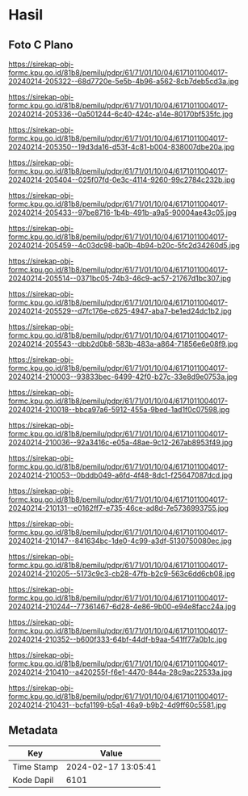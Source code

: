 # Hasil

## Foto C Plano

https://sirekap-obj-formc.kpu.go.id/81b8/pemilu/pdpr/61/71/01/10/04/6171011004017-20240214-205322--68d7720e-5e5b-4b96-a562-8cb7deb5cd3a.jpg

https://sirekap-obj-formc.kpu.go.id/81b8/pemilu/pdpr/61/71/01/10/04/6171011004017-20240214-205336--0a501244-6c40-424c-a14e-80170bf535fc.jpg

https://sirekap-obj-formc.kpu.go.id/81b8/pemilu/pdpr/61/71/01/10/04/6171011004017-20240214-205350--19d3da16-d53f-4c81-b004-838007dbe20a.jpg

https://sirekap-obj-formc.kpu.go.id/81b8/pemilu/pdpr/61/71/01/10/04/6171011004017-20240214-205404--025f07fd-0e3c-4114-9260-99c2784c232b.jpg

https://sirekap-obj-formc.kpu.go.id/81b8/pemilu/pdpr/61/71/01/10/04/6171011004017-20240214-205433--97be8716-1b4b-491b-a9a5-90004ae43c05.jpg

https://sirekap-obj-formc.kpu.go.id/81b8/pemilu/pdpr/61/71/01/10/04/6171011004017-20240214-205459--4c03dc98-ba0b-4b94-b20c-5fc2d34260d5.jpg

https://sirekap-obj-formc.kpu.go.id/81b8/pemilu/pdpr/61/71/01/10/04/6171011004017-20240214-205514--0371bc05-74b3-46c9-ac57-21767d1bc307.jpg

https://sirekap-obj-formc.kpu.go.id/81b8/pemilu/pdpr/61/71/01/10/04/6171011004017-20240214-205529--d7fc176e-c625-4947-aba7-be1ed24dc1b2.jpg

https://sirekap-obj-formc.kpu.go.id/81b8/pemilu/pdpr/61/71/01/10/04/6171011004017-20240214-205543--dbb2d0b8-583b-483a-a864-71856e6e08f9.jpg

https://sirekap-obj-formc.kpu.go.id/81b8/pemilu/pdpr/61/71/01/10/04/6171011004017-20240214-210003--93833bec-6499-42f0-b27c-33e8d9e0753a.jpg

https://sirekap-obj-formc.kpu.go.id/81b8/pemilu/pdpr/61/71/01/10/04/6171011004017-20240214-210018--bbca97a6-5912-455a-9bed-1ad1f0c07598.jpg

https://sirekap-obj-formc.kpu.go.id/81b8/pemilu/pdpr/61/71/01/10/04/6171011004017-20240214-210036--92a3416c-e05a-48ae-9c12-267ab8953f49.jpg

https://sirekap-obj-formc.kpu.go.id/81b8/pemilu/pdpr/61/71/01/10/04/6171011004017-20240214-210053--0bddb049-a6fd-4f48-8dc1-f25647087dcd.jpg

https://sirekap-obj-formc.kpu.go.id/81b8/pemilu/pdpr/61/71/01/10/04/6171011004017-20240214-210131--e0162ff7-e735-46ce-ad8d-7e5736993755.jpg

https://sirekap-obj-formc.kpu.go.id/81b8/pemilu/pdpr/61/71/01/10/04/6171011004017-20240214-210147--841634bc-1de0-4c99-a3df-5130750080ec.jpg

https://sirekap-obj-formc.kpu.go.id/81b8/pemilu/pdpr/61/71/01/10/04/6171011004017-20240214-210205--5173c9c3-cb28-47fb-b2c9-563c6dd6cb08.jpg

https://sirekap-obj-formc.kpu.go.id/81b8/pemilu/pdpr/61/71/01/10/04/6171011004017-20240214-210244--77361467-6d28-4e86-9b00-e94e8facc24a.jpg

https://sirekap-obj-formc.kpu.go.id/81b8/pemilu/pdpr/61/71/01/10/04/6171011004017-20240214-210352--b600f333-64bf-44df-b9aa-541ff77a0b1c.jpg

https://sirekap-obj-formc.kpu.go.id/81b8/pemilu/pdpr/61/71/01/10/04/6171011004017-20240214-210410--a420255f-f6e1-4470-844a-28c9ac22533a.jpg

https://sirekap-obj-formc.kpu.go.id/81b8/pemilu/pdpr/61/71/01/10/04/6171011004017-20240214-210431--bcfa1199-b5a1-46a9-b9b2-4d9ff60c5581.jpg


## Metadata

| Key        | Value               |
| ---------- | ------------------- |
| Time Stamp | 2024-02-17 13:05:41 |
| Kode Dapil | 6101                |



